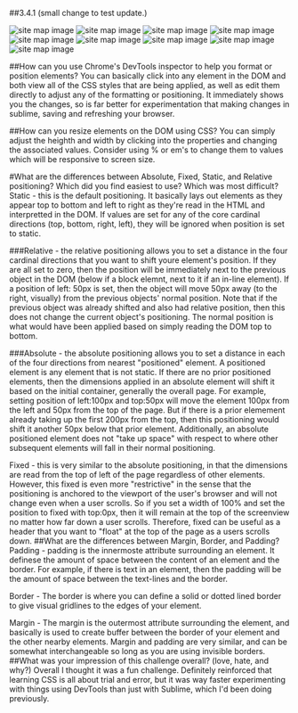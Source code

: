   ##3.4.1
  (small change to test update.)

  ![site map image](imgs/chal3.4.1.png "release 1")
  ![site map image](imgs/chal3.4.2.png "release 2")
  ![site map image](imgs/chal3.4.3.png "release 3")
  ![site map image](imgs/chal3.4.4.png "release 4")
  ![site map image](imgs/chal3.4.5.png "release 5")
  ![site map image](imgs/chal3.4.6.png "release 6")
  ![site map image](imgs/3.4.7.png "release 7")
  ![site map image](imgs/3.4.8.png "release 8")
  ![site map image](imgs/3.4.9.png "release 9")

  ##How can you use Chrome's DevTools inspector to help you format or position elements?
  You can basically click into any element in the DOM and both view all of the CSS styles that are being applied, as well as edit them directly to  adjust any of the formatting or positioning. It immediately shows you the changes, so is far better for experimentation that making changes in sublime, saving and refreshing your browser.

  ##How can you resize elements on the DOM using CSS?
  You can simply adjust the heighth and width by clicking into the properties and changing the associated values. Consider using % or em's to change them to values which will be responsive to screen size.

  #What are the differences between Absolute, Fixed, Static, and Relative positioning? Which did you find easiest to use? Which was most difficult?
  Static - this is the default positioning. It basically lays out elements as they appear top to bottom and left to right as they're read in the HTML and interpretted in the DOM. If values are set for any of the core cardinal directions (top, bottom, right, left), they will be ignored when position is set to static.

  ###Relative - the relative positioning allows you to set a distance in the four cardinal directions that you want to shift youre element's position. If they are all set to zero, then the position will be immediately next to the previous object in the DOM (below if a block elemnt, next to it if an in-line element). If a position of left: 50px is set, then the object will move 50px away (to the right, visually) from the previous objects' normal position. Note that if the previous object was already shifted and also had relative position, then this does not change the current object's positioning. The normal position is what would have been applied based on simply reading the DOM top to bottom.

  ###Absolute - the absolute positioning allows you to set a distance in each of the four directions from nearest "positioned" element. A positioned element is any element that is not static. If there are no prior positioned elements, then the dimensions applied in an absolute element will shift it based on the initial container, generally the overall page. For example, setting position of left:100px and top:50px will move the element 100px from the left and 50px from the top of the page. But if there is a prior elemement already taking up the first 200px from the top, then this positioning would shift it another 50px below that prior element. Additionally, an absolute positioned element does not "take up space" with respect to where other subsequent elements will fall in their normal positioning.

  Fixed - this is very similar to the absolute positioning, in that the dimensions are read from the top of left of the page regardless of other elements. However, this fixed is even more "restrictive" in the sense that the positioning is anchored to the viewport of the user's browser and will not change even when a user scrolls. So if you set a width of 100% and set the position to fixed with top:0px, then it will remain at the top of the screenview no matter how far down a user scrolls. Therefore, fixed can be useful as a header that you want to "float" at the top of the page as a users scrolls down.
  ##What are the differences between Margin, Border, and Padding?
  Padding - padding is the innermoste attribute surrounding an element. It definese the amount of space between the content of an element and the border. For example, if there is text in an element, then the padding will be the amount of space between the text-lines and the border.

  Border - The border is where you can define a solid or dotted lined border to give visual gridlines to the edges of your element.

  Margin - The margin is the outermost attribute surrounding the element, and basically is used to create buffer between the border of your element and the other nearby elements. Margin and padding are very similar, and can be somewhat interchangeable so long as you are using invisible borders.
  ##What was your impression of this challenge overall? (love, hate, and why?)
  Overall I thought it was a fun challenge. Definitely reinforced that learning CSS is all about trial and error, but it was way faster experimenting with things using DevTools than just with Sublime, which I'd been doing previously.